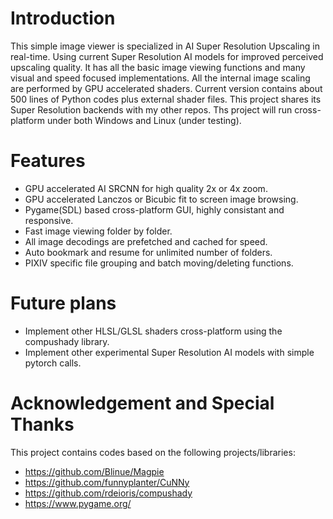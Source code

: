 
# Introduction
This simple image viewer is specialized in AI Super Resolution Upscaling in real-time.
Using current Super Resolution AI models for improved perceived upscaling quality. 
It has all the basic image viewing functions and many visual and speed focused implementations.
All the internal image scaling are performed by GPU accelerated shaders.
Current version contains about 500 lines of Python codes plus external shader files.
This project shares its Super Resolution backends with my other repos.
Ths project will run cross-platform under both Windows and Linux (under testing).

# Features
- GPU accelerated AI SRCNN for high quality 2x or 4x zoom.
- GPU accelerated Lanczos or Bicubic fit to screen image browsing.
- Pygame(SDL) based cross-platform GUI, highly consistant and responsive.
- Fast image viewing folder by folder.
- All image decodings are prefetched and cached for speed.
- Auto bookmark and resume for unlimited number of folders.
- PIXIV specific file grouping and batch moving/deleting functions.

# Future plans
- Implement other HLSL/GLSL shaders cross-platform using the compushady library.
- Implement other experimental Super Resolution AI models with simple pytorch calls.

# Acknowledgement and Special Thanks
This project contains codes based on the following projects/libraries:
- https://github.com/Blinue/Magpie
- https://github.com/funnyplanter/CuNNy
- https://github.com/rdeioris/compushady
- https://www.pygame.org/

